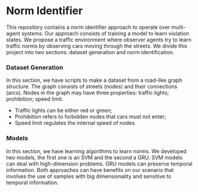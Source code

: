 # Norm Identifier

This repository contains a norm identifier approach to operate over multi-agent systems.
Our approach consists of training a model to learn violation states.
We propose a traffic environment where observer agents try to learn traffic norms by observing cars moving through the streets.
We divide this project into two sections: dataset generation and norm identification.


### Dataset Generation

In this section, we have scripts to make a dataset from a road-like graph structure.
The graph consists of streets (nodes) and their connections (arcs).
Nodes in the graph may have three properties: traffic lights; prohibition; speed limit.

- Traffic lights can be either red or green;
- Prohibition refers to forbidden nodes that cars must not enter;
- Speed limit regulates the internal speed of nodes.

### Models

In this section, we have learning algorithms to learn norms.
We developed two models, the first one is an SVM and the second a GRU.
SVM models can deal with high-dimension problems.
GRU models can preserve temporal information.
Both approaches can have benefits on our scenario that involves the use of samples with big dimensionality and sensitive to temporal information.

